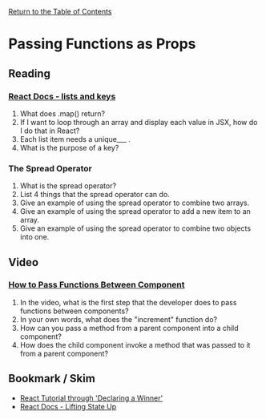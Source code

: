 [Return to the Table of Contents](README.md)

# Passing Functions as Props

## Reading

### [React Docs - lists and keys](https://reactjs.org/docs/lists-and-keys.html)

1. What does .map() return?
2. If I want to loop through an array and display each value in JSX, how do I do that in React?
3. Each list item needs a unique___ .
4. What is the purpose of a key?

### The Spread Operator

1. What is the spread operator?
2. List 4 things that the spread operator can do.
3. Give an example of using the spread operator to combine two arrays.
4. Give an example of using the spread operator to add a new item to an array.
5. Give an example of using the spread operator to combine two objects into one.

## Video

### [How to Pass Functions Between Component](https://www.youtube.com/watch?v=c05OL7XbwXU)

1. In the video, what is the first step that the developer does to pass functions between components?
2. In your own words, what does the "increment" function do?
3. How can you pass a method from a parent component into a child component?
4. How does the child component invoke a method that was passed to it from a parent component?

## Bookmark / Skim

* [React Tutorial through 'Declaring a Winner'](https://reactjs.org/tutorial/tutorial.html)
* [React Docs - Lifting State Up](https://)
